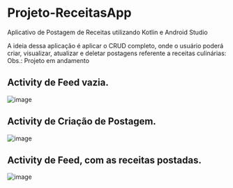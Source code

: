 # Projeto-ReceitasApp
Aplicativo de Postagem de Receitas utilizando Kotlin e Android Studio


A ideia dessa aplicação é aplicar o CRUD completo, onde o usuário poderá criar, visualizar, atualizar e deletar postagens referente a receitas culinárias:
Obs.: Projeto em andamento


## Activity de Feed vazia.
![image](https://user-images.githubusercontent.com/62159849/197925750-d1e9473e-d564-42e2-a4d9-f76d8c4ac199.png)




## Activity de Criação de Postagem.
![image](https://user-images.githubusercontent.com/62159849/197922778-e190faec-d8f4-40a0-a1e9-edc1f39baa7e.png)




## Activity de Feed, com as receitas postadas.
![image](https://user-images.githubusercontent.com/62159849/197925552-1d5416ff-886a-44ab-b87e-1d3c59461d71.png)

